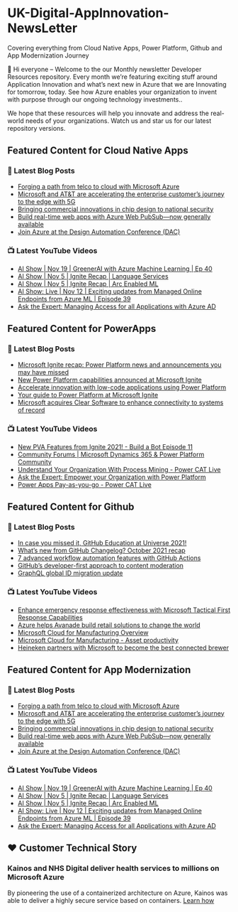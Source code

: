 # UK-Digital-AppInnovation-NewsLetter

Covering everything from Cloud Native Apps, Power Platform, Github and App Modernization Journey

👋 Hi everyone – Welcome to the our Monthly newsletter Developer Resources repository. Every month we’re featuring exciting stuff around Application Innovation and what’s next new in Azure that we are Innovating for tomorrow, today. See how Azure enables your organization to invent with purpose through our ongoing technology investments..


We hope that these resources will help you innovate and address the real-world needs of your organizations. Watch us and star us for our latest repository versions.

## Featured Content for Cloud Native Apps


### 📝 Latest Blog Posts

    
<!-- BLOGCNA:START -->
- [Forging a path from telco to cloud with Microsoft Azure](https://azure.microsoft.com/blog/forging-a-path-from-telco-to-cloud-with-microsoft-azure/)
- [Microsoft and AT&T are accelerating the enterprise customer’s journey to the edge with 5G](https://azure.microsoft.com/blog/microsoft-and-att-are-accelerating-the-enterprise-customer-s-journey-to-the-edge-with-5g/)
- [Bringing commercial innovations in chip design to national security](https://azure.microsoft.com/blog/bringing-commercial-innovations-in-chip-design-to-national-security/)
- [Build real-time web apps with Azure Web PubSub—now generally available ](https://azure.microsoft.com/blog/build-realtime-web-apps-with-azure-web-pubsub-now-generally-available/)
- [Join Azure at the Design Automation Conference (DAC)](https://azure.microsoft.com/blog/join-azure-at-the-design-automation-conference-dac/)
<!-- BLOGCNA:END -->

### 📺 Latest YouTube Videos

 
<!-- YOUTUBECNA:START -->
- [AI Show | Nov 19 | GreenerAI with Azure Machine Learning | Ep 40](https://www.youtube.com/watch?v=We33ZvJmzPM)
- [AI Show | Nov 5 | Ignite Recap | Language Services](https://www.youtube.com/watch?v=mHyPlhP4OSs)
- [AI Show | Nov 5 | Ignite Recap | Arc Enabled ML](https://www.youtube.com/watch?v=yl_g-HhGVGI)
- [AI Show: Live | Nov 12 | Exciting updates from Managed Online Endpoints from Azure ML | Episode 39](https://www.youtube.com/watch?v=1kLmo4Pwr9w)
- [Ask the Expert: Managing Access for all Applications with Azure AD](https://www.youtube.com/watch?v=5fqjpdqHHCU)
<!-- YOUTUBECNA:END -->

##  Featured Content for PowerApps
### 📝 Latest Blog Posts
<!-- BLOGPOWER:START -->
- [Microsoft Ignite recap: Power Platform news and announcements you may have missed](https://cloudblogs.microsoft.com/powerplatform/2021/11/18/microsoft-ignite-recap-power-platform-news-and-announcements-you-may-have-missed/)
- [New Power Platform capabilities announced at Microsoft Ignite](https://cloudblogs.microsoft.com/powerplatform/2021/11/02/new-power-platform-capabilities-announced-at-microsoft-ignite/)
- [Accelerate innovation with low-code applications using Power Platform](https://cloudblogs.microsoft.com/powerplatform/2021/11/02/accelerate-innovation-with-low-code-applications-using-power-platform/)
- [Your guide to Power Platform at Microsoft Ignite](https://cloudblogs.microsoft.com/powerplatform/2021/10/26/your-guide-to-power-platform-at-microsoft-ignite/)
- [Microsoft acquires Clear Software to enhance connectivity to systems of record](https://cloudblogs.microsoft.com/powerplatform/2021/10/22/microsoft-acquires-clear-software-to-enhance-connectivity-to-systems-of-record/)
<!-- BLOGPOWER:END -->
 ### 📺 Latest YouTube Videos
    
<!-- YOUTUBEPOWER:START -->
- [New PVA Features from Ignite 2021! - Build a Bot Episode 11](https://www.youtube.com/watch?v=FTigtv7mUGc)
- [Community Forums |  Microsoft Dynamics 365 &amp; Power Platform Community](https://www.youtube.com/watch?v=oYb-42rCPXQ)
- [Understand Your Organization With Process Mining - Power CAT Live](https://www.youtube.com/watch?v=VH1fdkUmJ3k)
- [Ask the Expert: Empower your Organization with Power Platform](https://www.youtube.com/watch?v=PGRYk1aebf0)
- [Power Apps Pay-as-you-go - Power CAT Live](https://www.youtube.com/watch?v=ZYkGRmhZXLg)
<!-- YOUTUBEPOWER:END -->

##  Featured Content for Github
### 📝 Latest Blog Posts
<!-- BLOGGITHUB:START -->
- [In case you missed it, GitHub Education at Universe 2021!](https://github.blog/2021-11-19-in-case-you-missed-it-github-education-at-universe-2021/)
- [What’s new from GitHub Changelog? October 2021 recap](https://github.blog/2021-11-19-whats-new-from-github-changelog-october-2021-recap/)
- [7 advanced workflow automation features with GitHub Actions](https://github.blog/2021-11-18-7-advanced-workflow-automation-features-with-github-actions/)
- [GitHub’s developer-first approach to content moderation](https://github.blog/2021-11-17-githubs-developer-first-approach-to-content-moderation/)
- [GraphQL global ID migration update](https://github.blog/2021-11-16-graphql-global-id-migration-update/)
<!-- BLOGGITHUB:END -->
### 📺 Latest YouTube Videos
<!-- YOUTUBEGITHUB:START -->
- [Enhance emergency response effectiveness with Microsoft Tactical First Response Capabilities](https://www.youtube.com/watch?v=f3PJq8sgtcA)
- [Azure helps Avanade build retail solutions to change the world](https://www.youtube.com/watch?v=nLifqPofyQo)
- [Microsoft Cloud for Manufacturing Overview](https://www.youtube.com/watch?v=sBFwo-QzaYo)
- [Microsoft Cloud for Manufacturing - Asset productivity](https://www.youtube.com/watch?v=qv1syj2Xxts)
- [Heineken partners with Microsoft to become the best connected brewer](https://www.youtube.com/watch?v=C6dq5bPGcNs)
<!-- YOUTUBEGITHUB:END -->
##  Featured Content for App Modernization
### 📝 Latest Blog Posts
<!-- BLOGAPPMOD:START -->
- [Forging a path from telco to cloud with Microsoft Azure](https://azure.microsoft.com/blog/forging-a-path-from-telco-to-cloud-with-microsoft-azure/)
- [Microsoft and AT&T are accelerating the enterprise customer’s journey to the edge with 5G](https://azure.microsoft.com/blog/microsoft-and-att-are-accelerating-the-enterprise-customer-s-journey-to-the-edge-with-5g/)
- [Bringing commercial innovations in chip design to national security](https://azure.microsoft.com/blog/bringing-commercial-innovations-in-chip-design-to-national-security/)
- [Build real-time web apps with Azure Web PubSub—now generally available ](https://azure.microsoft.com/blog/build-realtime-web-apps-with-azure-web-pubsub-now-generally-available/)
- [Join Azure at the Design Automation Conference (DAC)](https://azure.microsoft.com/blog/join-azure-at-the-design-automation-conference-dac/)
<!-- BLOGAPPMOD:END -->
### 📺 Latest YouTube Videos
<!-- YOUTUBEAPPMOD:START -->
- [AI Show | Nov 19 | GreenerAI with Azure Machine Learning | Ep 40](https://www.youtube.com/watch?v=We33ZvJmzPM)
- [AI Show | Nov 5 | Ignite Recap | Language Services](https://www.youtube.com/watch?v=mHyPlhP4OSs)
- [AI Show | Nov 5 | Ignite Recap | Arc Enabled ML](https://www.youtube.com/watch?v=yl_g-HhGVGI)
- [AI Show: Live | Nov 12 | Exciting updates from Managed Online Endpoints from Azure ML | Episode 39](https://www.youtube.com/watch?v=1kLmo4Pwr9w)
- [Ask the Expert: Managing Access for all Applications with Azure AD](https://www.youtube.com/watch?v=5fqjpdqHHCU)
<!-- YOUTUBEAPPMOD:END -->


## ♥️ Customer Technical Story 

### Kainos and NHS Digital deliver health services to millions on Microsoft Azure

By pioneering the use of a containerized architecture on Azure, Kainos was able to deliver a highly secure service based on containers. [Learn how](https://customers.microsoft.com/en-us/story/1368348549535774520-kainos-and-nhs-digital-deliver-health-services-to-millions-on-microsoft-azure)

